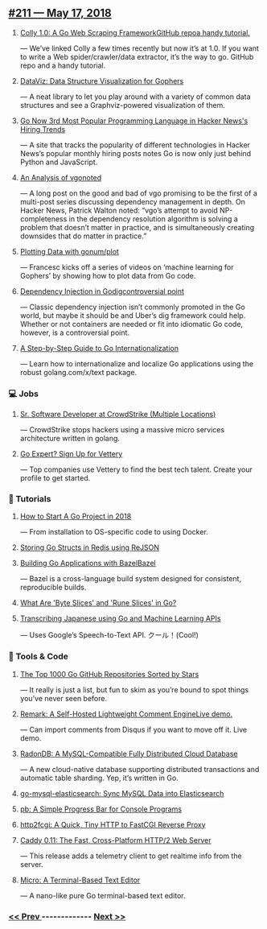 ## [#211 — May 17, 2018](https://golangweekly.com/issues/211)

1. [Colly 1.0: A Go Web Scraping FrameworkGitHub repoa handy tutorial.](https://golangweekly.com/link/47216/web)

     — We’ve linked Colly a few times recently but now it’s at 1.0. If you want to write a Web spider/crawler/data extractor, it’s the way to go. GitHub repo and a handy tutorial.
1. [DataViz: Data Structure Visualization for Gophers](https://golangweekly.com/link/47219/web)

     — A neat library to let you play around with a variety of common data structures and see a Graphviz-powered visualization of them.
1. [Go Now 3rd Most Popular Programming Language in Hacker News's Hiring Trends](https://golangweekly.com/link/47221/web)

     — A site that tracks the popularity of different technologies in Hacker News’s popular monthly hiring posts notes Go is now only just behind Python and JavaScript.
1. [An Analysis of vgonoted](https://golangweekly.com/link/47222/web)

     — A long post on the good and bad of vgo promising to be the first of a multi-post series discussing dependency management in depth. On Hacker News, Patrick Walton noted: “vgo’s attempt to avoid NP-completeness in the dependency resolution algorithm is solving a problem that doesn’t matter in practice, and is simultaneously creating downsides that do matter in practice.”
1. [Plotting Data with gonum/plot](https://golangweekly.com/link/47224/web)

     — Francesc kicks off a series of videos on ‘machine learning for Gophers’ by showing how to plot data from Go code.
1. [Dependency Injection in Godigcontroversial point](https://golangweekly.com/link/47225/web)

     — Classic dependency injection isn’t commonly promoted in the Go world, but maybe it should be and Uber’s dig framework could help. Whether or not containers are needed or fit into idiomatic Go code, however, is a controversial point.
1. [A Step-by-Step Guide to Go Internationalization](https://golangweekly.com/link/47228/web)

     — Learn how to internationalize and localize Go applications using the robust golang.com/x/text package.
### 💻 Jobs

1. [Sr. Software Developer at CrowdStrike (Multiple Locations)](https://golangweekly.com/link/47277/web)

     — CrowdStrike stops hackers using a massive micro services architecture written in golang.
1. [Go Expert? Sign Up for Vettery](https://golangweekly.com/link/47231/web)

     — Top companies use Vettery to find the best tech talent. Create your profile to get started.
### 📘 Tutorials 

1. [How to Start A Go Project in 2018](https://golangweekly.com/link/47232/web)

     — From installation to OS-specific code to using Docker.
1. [Storing Go Structs in Redis using ReJSON](https://golangweekly.com/link/47233/web)

1. [Building Go Applications with BazelBazel](https://golangweekly.com/link/47234/web)

     — Bazel is a cross-language build system designed for consistent, reproducible builds.
1. [What Are 'Byte Slices' and 'Rune Slices' in Go?](https://golangweekly.com/link/47236/web)

1. [Transcribing Japanese using Go and Machine Learning APIs](https://golangweekly.com/link/47238/web)

     — Uses Google’s Speech-to-Text API. クール！(Cool!)
### 🔧 Tools & Code

1. [The Top 1000 Go GitHub Repositories Sorted by Stars](https://golangweekly.com/link/47239/web)

     — It really is just a list, but fun to skim as you’re bound to spot things you’ve never seen before.
1. [Remark: A Self-Hosted Lightweight Comment EngineLive demo.](https://golangweekly.com/link/47241/web)

     — Can import comments from Disqus if you want to move off it. Live demo.
1. [RadonDB: A MySQL-Compatible Fully Distributed Cloud Database](https://golangweekly.com/link/47243/web)

     — A new cloud-native database supporting distributed transactions and automatic table sharding. Yep, it’s written in Go.
1. [go-mysql-elasticsearch: Sync MySQL Data into Elasticsearch](https://golangweekly.com/link/47244/web)

1. [pb: A Simple Progress Bar for Console Programs](https://golangweekly.com/link/47245/web)

1. [http2fcgi: A Quick, Tiny HTTP to FastCGI Reverse Proxy](https://golangweekly.com/link/47246/web)

1. [Caddy 0.11: The Fast, Cross-Platform HTTP/2 Web Server](https://golangweekly.com/link/47247/web)

     — This release adds a telemetry client to get realtime info from the server.
1. [Micro: A Terminal-Based Text Editor](https://golangweekly.com/link/47248/web)

     — A nano-like pure Go terminal-based text editor.

### [ << Prev ](golangweekly-210.md) ------------- [ Next >> ](golangweekly-212.md)
